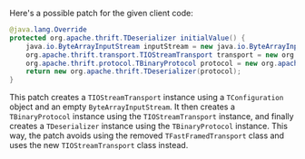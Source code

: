 Here's a possible patch for the given client code:

```java
@java.lang.Override
protected org.apache.thrift.TDeserializer initialValue() {
    java.io.ByteArrayInputStream inputStream = new java.io.ByteArrayInputStream(new byte[0]);
    org.apache.thrift.transport.TIOStreamTransport transport = new org.apache.thrift.transport.TIOStreamTransport(new org.apache.thrift.TConfiguration(), inputStream);
    org.apache.thrift.protocol.TBinaryProtocol protocol = new org.apache.thrift.protocol.TBinaryProtocol(transport);
    return new org.apache.thrift.TDeserializer(protocol);
}
```

This patch creates a `TIOStreamTransport` instance using a `TConfiguration` object and an empty `ByteArrayInputStream`. It then creates a `TBinaryProtocol` instance using the `TIOStreamTransport` instance, and finally creates a `TDeserializer` instance using the `TBinaryProtocol` instance. This way, the patch avoids using the removed `TFastFramedTransport` class and uses the new `TIOStreamTransport` class instead.